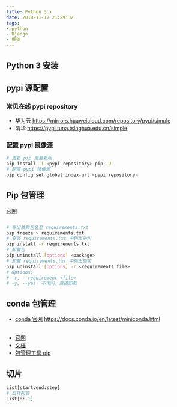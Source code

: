 ```yaml
---
title: Python 3.x
date: 2018-11-17 21:29:32
tags: 
- python
- Django
- 框架
---
```


## Python 3 安装

<!-- more -->

## pypi 源配置

### 常见在线 pypi repository
- 华为云 https://mirrors.huaweicloud.com/repository/pypi/simple
- 清华 https://pypi.tuna.tsinghua.edu.cn/simple

### 配置 pypi 镜像源

```sh
# 更新 pip 至最新版
pip install -i <pypi repository> pip -U
# 配置 pypi 镜像源
pip config set global.index-url <pypi repository>
```

## Pip 包管理

[官网](https://pip.pypa.io)

```sh

# 导出依赖包名至 requirements.txt
pip freeze > requirements.txt
# 安装 requirements.txt 中列出的包
pip install -r requirements.txt
# 卸载包
pip uninstall [options] <package>
# 卸载 requirements.txt 中列出的包
pip uninstall [options] -r <requirements file>
# Options:
# -r, --requirement <file>
# -y, --yes  不询问，直接卸载
```

## conda 包管理

- [conda 官网](https://docs.conda.io/en/latest/)
https://docs.conda.io/en/latest/miniconda.html

## 
- [官网](https://www.python.org/) 
- [文档](https://docs.python.org) 
- [包管理工具 pip](https://pip.pypa.io/)

## 切片

```python
List[start:end:step]
# 反转列表
List[::-1]
```